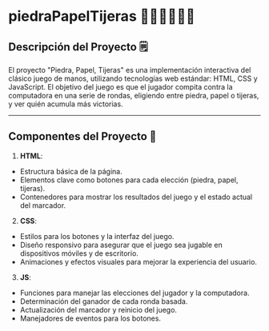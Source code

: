 # piedraPapelTijeras ✊🏻🤚🏻✌🏻

## Descripción del Proyecto 🗒️
El proyecto "Piedra, Papel, Tijeras" es una implementación interactiva del clásico juego de manos, utilizando tecnologías web estándar: HTML, CSS y JavaScript. El objetivo del juego es que el jugador compita contra la computadora en una serie de rondas, eligiendo entre piedra, papel o tijeras, y ver quién acumula más victorias.

***

## Componentes del Proyecto 📁

1. **HTML**:
- Estructura básica de la página.
- Elementos clave como botones para cada elección (piedra, papel, tijeras).
- Contenedores para mostrar los resultados del juego y el estado actual del marcador.

2. **CSS**:
- Estilos para los botones y la interfaz del juego.
- Diseño responsivo para asegurar que el juego sea jugable en dispositivos móviles y de escritorio.
- Animaciones y efectos visuales para mejorar la experiencia del usuario.

3. **JS**:
- Funciones para manejar las elecciones del jugador y la computadora.
- Determinación del ganador de cada ronda basada.
- Actualización del marcador y reinicio del juego.
- Manejadores de eventos para los botones.
